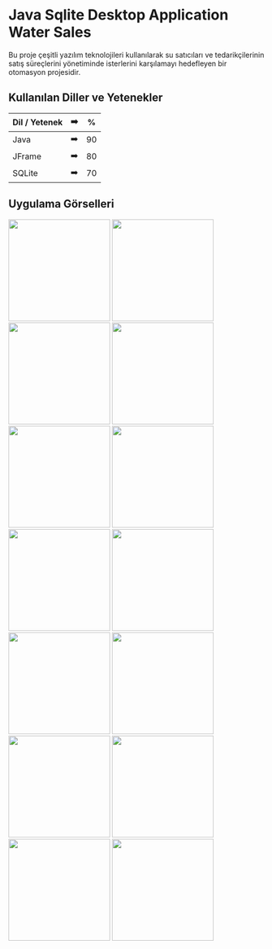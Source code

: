 # Java Sqlite Desktop Application Water Sales

Bu proje çeşitli yazılım teknolojileri kullanılarak su satıcıları ve tedarikçilerinin satış süreçlerini yönetiminde isterlerini karşılamayı hedefleyen bir otomasyon projesidir.

## Kullanılan Diller ve Yetenekler

| Dil / Yetenek | :arrow_right: | % |
| ------------- |:-------------:|:-------------:|
| Java | :arrow_right: | 90 |
| JFrame | :arrow_right: | 80 |
| SQLite | :arrow_right: | 70 |

## Uygulama Görselleri

<p>
<a href="https://github.com/Yusuf-E/Java-Sqlite-Desktop-Application-Water-Sales/blob/main/images/1.jpg" target="_blank">
<img src="https://github.com/Yusuf-E/Java-Sqlite-Desktop-Application-Water-Sales/blob/main/images/1.jpg" width="200" style="max-width:80%;"></a>
  
<a href="https://github.com/Yusuf-E/Java-Sqlite-Desktop-Application-Water-Sales/blob/main/images/2.jpg" target="_blank">
<img src="https://github.com/Yusuf-E/Java-Sqlite-Desktop-Application-Water-Sales/blob/main/images/2.jpg" width="200" style="max-width:100%;"></a>
  
<a href="https://github.com/Yusuf-E/Java-Sqlite-Desktop-Application-Water-Sales/blob/main/images/3.jpg" target="_blank">
<img src="https://github.com/Yusuf-E/Java-Sqlite-Desktop-Application-Water-Sales/blob/main/images/3.jpg" width="200" style="max-width:100%;"></a>
  
<a href="https://github.com/Yusuf-E/Java-Sqlite-Desktop-Application-Water-Sales/blob/main/images/4.jpg" target="_blank">
<img src="https://github.com/Yusuf-E/Java-Sqlite-Desktop-Application-Water-Sales/blob/main/images/4.jpg" width="200" style="max-width:100%;"></a>
  
<a href="https://github.com/Yusuf-E/Java-Sqlite-Desktop-Application-Water-Sales/blob/main/images/5.jpg" target="_blank">
<img src="https://github.com/Yusuf-E/Java-Sqlite-Desktop-Application-Water-Sales/blob/main/images/5.jpg" width="200" style="max-width:100%;"></a>
  
<a href="https://github.com/Yusuf-E/Java-Sqlite-Desktop-Application-Water-Sales/blob/main/images/6.jpg" target="_blank">
<img src="https://github.com/Yusuf-E/Java-Sqlite-Desktop-Application-Water-Sales/blob/main/images/6.jpg" width="200" style="max-width:100%;"></a>
  
<a href="https://github.com/Yusuf-E/Java-Sqlite-Desktop-Application-Water-Sales/blob/main/images/7.jpg" target="_blank">
<img src="https://github.com/Yusuf-E/Java-Sqlite-Desktop-Application-Water-Sales/blob/main/images/7.jpg" width="200" style="max-width:100%;"></a>
  
<a href="https://github.com/Yusuf-E/Java-Sqlite-Desktop-Application-Water-Sales/blob/main/images/8.jpg" target="_blank">
<img src="https://github.com/Yusuf-E/Java-Sqlite-Desktop-Application-Water-Sales/blob/main/images/8.jpg" width="200" style="max-width:100%;"></a>
  
<a href="https://github.com/Yusuf-E/Java-Sqlite-Desktop-Application-Water-Sales/blob/main/images/9.jpg" target="_blank">
<img src="https://github.com/Yusuf-E/Java-Sqlite-Desktop-Application-Water-Sales/blob/main/images/9.jpg" width="200" style="max-width:100%;"></a>
  
<a href="https://github.com/Yusuf-E/Java-Sqlite-Desktop-Application-Water-Sales/blob/main/images/10.jpg" target="_blank">
<img src="https://github.com/Yusuf-E/Java-Sqlite-Desktop-Application-Water-Sales/blob/main/images/10.jpg" width="200" style="max-width:100%;"></a>
  
<a href="https://github.com/Yusuf-E/Java-Sqlite-Desktop-Application-Water-Sales/blob/main/images/11.jpg" target="_blank">
<img src="https://github.com/Yusuf-E/Java-Sqlite-Desktop-Application-Water-Sales/blob/main/images/11.jpg" width="200" style="max-width:100%;"></a>
  
<a href="https://github.com/Yusuf-E/Java-Sqlite-Desktop-Application-Water-Sales/blob/main/images/12.jpg" target="_blank">
<img src="https://github.com/Yusuf-E/Java-Sqlite-Desktop-Application-Water-Sales/blob/main/images/12.jpg" width="200" style="max-width:100%;"></a>
  
<a href="https://github.com/Yusuf-E/Java-Sqlite-Desktop-Application-Water-Sales/blob/main/images/13.jpg" target="_blank">
<img src="https://github.com/Yusuf-E/Java-Sqlite-Desktop-Application-Water-Sales/blob/main/images/13.jpg" width="200" style="max-width:100%;"></a>
  
<a href="https://github.com/Yusuf-E/Java-Sqlite-Desktop-Application-Water-Sales/blob/main/images/14.jpg" target="_blank">
<img src="https://github.com/Yusuf-E/Java-Sqlite-Desktop-Application-Water-Sales/blob/main/images/14.jpg" width="200" style="max-width:100%;"></a>
  
</p>
